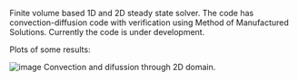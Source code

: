 Finite volume based 1D and 2D steady state solver. The code has convection-diffusion code with verification using Method of Manufactured Solutions. Currently the code is under development.

Plots of some results:

![image](https://github.com/user-attachments/assets/484630a9-ea17-41fc-bf4d-164b34e826ef)
Convection and difussion through 2D domain.
